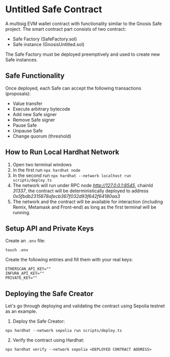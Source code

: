 # Untitled Safe Contract

A multisig EVM wallet contract with functionality similar to the Gnosis Safe project. The smart contract part consists of two contract:

- Safe Factory (SafeFactory.sol)
- Safe instance (GnosisUntitled.sol)

The Safe Factory must be deployed preemptively and used to create new Safe instances.

## Safe Functionality

Once deployed, each Safe can accept the following transactions (proposals):

- Value transfer
- Execute arbitrary bytecode
- Add new Safe signer
- Remove Safe signer
- Pause Safe
- Unpause Safe
- Change quorum (threshold)

## How to Run Local Hardhat Network

1. Open two terminal windows
2. In the first run `npx hardhat node`
3. In the second run `npx hardhat --network localhost run scripts/deploy.ts`
4. The network will run under RPC node *http://127.0.0.1:8545*, chainId _31337_, the contract will be deterministically deployed to address _0x5fbdb2315678afecb367f032d93f642f64180aa3_
5. The network and the contract will be available for interaction (including Remix, Metamask and Front-end) as long as the first terminal will be running.

## Setup API and Private Keys

Create an `.env` file:

`touch .env`

Create the following entries and fill them with your real keys:

```
ETHERSCAN_API_KEY=""
INFURA_API_KEY=""
PRIVATE_KEY=""
```

## Deploying the Safe Creator

Let's go through deploying and validating the contract using Sepolia testnet as an example.

1. Deploy the Safe Creator:

`npx hardhat --network sepolia run scripts/deploy.ts`

2. Verify the contract using Hardhat:

`npx hardhat verify --network sepolia <DEPLOYED CONTRACT ADDRESS>`
